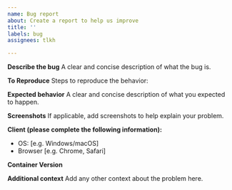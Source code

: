 ```yaml
---
name: Bug report
about: Create a report to help us improve
title: ''
labels: bug
assignees: tlkh

---
```


**Describe the bug**
A clear and concise description of what the bug is.

**To Reproduce**
Steps to reproduce the behavior:

**Expected behavior**
A clear and concise description of what you expected to happen.

**Screenshots**
If applicable, add screenshots to help explain your problem.

**Client (please complete the following information):**
 - OS: [e.g. Windows/macOS]
 - Browser [e.g. Chrome, Safari]

**Container Version**

**Additional context**
Add any other context about the problem here.
